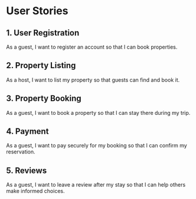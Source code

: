 # User Stories

## 1. User Registration
As a guest, I want to register an account so that I can book properties.

## 2. Property Listing
As a host, I want to list my property so that guests can find and book it.

## 3. Property Booking
As a guest, I want to book a property so that I can stay there during my trip.

## 4. Payment
As a guest, I want to pay securely for my booking so that I can confirm my reservation.

## 5. Reviews
As a guest, I want to leave a review after my stay so that I can help others make informed choices.
